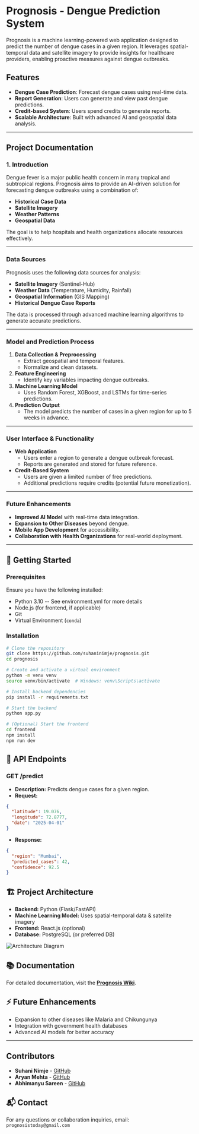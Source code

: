 # Prognosis - Dengue Prediction System

Prognosis is a machine learning-powered web application designed to predict the number of dengue cases in a given region. It leverages spatial-temporal data and satellite imagery to provide insights for healthcare providers, enabling proactive measures against dengue outbreaks.

## **Features**
- **Dengue Case Prediction**: Forecast dengue cases using real-time data.
- **Report Generation**: Users can generate and view past dengue predictions.
- **Credit-based System**: Users spend credits to generate reports.
- **Scalable Architecture**: Built with advanced AI and geospatial data analysis.

---

## **Project Documentation**
### **1. Introduction**
Dengue fever is a major public health concern in many tropical and subtropical regions. Prognosis aims to provide an AI-driven solution for forecasting dengue outbreaks using a combination of:
- **Historical Case Data**
- **Satellite Imagery**
- **Weather Patterns**
- **Geospatial Data**

The goal is to help hospitals and health organizations allocate resources effectively.

---

### **Data Sources**
Prognosis uses the following data sources for analysis:
- **Satellite Imagery** (Sentinel-Hub)
- **Weather Data** (Temperature, Humidity, Rainfall)
- **Geospatial Information** (GIS Mapping)
- **Historical Dengue Case Reports**

The data is processed through advanced machine learning algorithms to generate accurate predictions.

---

### **Model and Prediction Process**
1. **Data Collection & Preprocessing**
   - Extract geospatial and temporal features.
   - Normalize and clean datasets.
2. **Feature Engineering**
   - Identify key variables impacting dengue outbreaks.
3. **Machine Learning Model**
   - Uses Random Forest, XGBoost, and LSTMs for time-series predictions.
4. **Prediction Output**
   - The model predicts the number of cases in a given region for up to 5 weeks in advance.

---

### **User Interface & Functionality**
- **Web Application**
  - Users enter a region to generate a dengue outbreak forecast.
  - Reports are generated and stored for future reference.
- **Credit-Based System**
  - Users are given a limited number of free predictions.
  - Additional predictions require credits (potential future monetization).

---

### **Future Enhancements**
- **Improved AI Model** with real-time data integration.
- **Expansion to Other Diseases** beyond dengue.
- **Mobile App Development** for accessibility.
- **Collaboration with Health Organizations** for real-world deployment.

---

## 🚀 Getting Started

### Prerequisites
Ensure you have the following installed:
- Python 3.10 -- See environment.yml for more details
- Node.js (for frontend, if applicable)
- Git
- Virtual Environment (`conda`)

### Installation

```sh
# Clone the repository
git clone https://github.com/suhaninimje/prognosis.git
cd prognosis

# Create and activate a virtual environment
python -m venv venv
source venv/bin/activate  # Windows: venv\Scripts\activate

# Install backend dependencies
pip install -r requirements.txt

# Start the backend
python app.py

# (Optional) Start the frontend
cd frontend
npm install
npm run dev
```

## 🔧 API Endpoints
### **GET /predict**
- **Description:** Predicts dengue cases for a given region.
- **Request:**
```json
{
  "latitude": 19.076,
  "longitude": 72.8777,
  "date": "2025-04-01"
}
```
- **Response:**
```json
{
  "region": "Mumbai",
  "predicted_cases": 42,
  "confidence": 92.5
}
```

## 🏗️ Project Architecture
- **Backend:** Python (Flask/FastAPI)
- **Machine Learning Model:** Uses spatial-temporal data & satellite imagery
- **Frontend:** React.js (optional)
- **Database:** PostgreSQL (or preferred DB)

![Architecture Diagram](https://example.com/architecture-diagram.png)

## 📚 Documentation
For detailed documentation, visit the **[Prognosis Wiki](https://github.com/suhaninimje/prognosis/wiki)**.

## ⚡ Future Enhancements
- Expansion to other diseases like Malaria and Chikungunya
- Integration with government health databases
- Advanced AI models for better accuracy

---

## **Contributors**
- **Suhani Nimje** - [GitHub](https://github.com/suhaninimje)
- **Aryan Mehta** - [GitHub](https://github.com/abm6761)
- **Abhimanyu Sareen** - [GitHub](https://github.com/CryptoRhinoGH)

## 📬 Contact
For any questions or collaboration inquiries, email: `prognosistoday@gmail.com`

